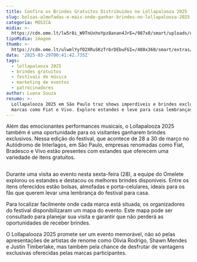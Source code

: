 ```yaml
---
title: Confira os Brindes Gratuitos Distribuídos no Lollapalooza 2025
slug: bolsas-almofadas-e-mais-onde-ganhar-brindes-no-lollapalooza-2025
categoria: MÚSICA
midia: >-
  https://cdn.ome.lt/lw5r8i_W9TnUxhoYpz8anan4JrE=/987x0/smart/uploads/conteudo/fotos/Snapins.ai_486825114_18491188360019767_1271290905078163676_n_1080.jpg
tipoMidia: imagem
thumb: >-
  https://cdn.ome.lt/ulwmlYyfO2XRuSKzTrbrDEbuFGI=/480x360/smart/extras/conteudos/Snapins.ai_486825114_18491188360019767_1271290905078163676_n_1080.jpg
data: '2025-03-29T00:41:42.735Z'
tags:
  - lollapalooza 2025
  - brindes gratuitos
  - festivais de música
  - marketing de eventos
  - patrocinadores
author: Luana Souza
resumo: >-
  Lollapalooza 2025 em São Paulo traz shows imperdíveis e brindes exclusivos de
  marcas como Fiat e Vivo. Explore estandes e leve para casa lembranças únicas!
---
```


Além das emocionantes performances musicais, o Lollapalooza 2025 também é uma oportunidade para os visitantes ganharem brindes exclusivos. Nessa edição do festival, que acontece de 28 a 30 de março no Autódromo de Interlagos, em São Paulo, empresas renomadas como Fiat, Bradesco e Vivo estão presentes com estandes que oferecem uma variedade de itens gratuitos.

![Imagem da notícia](data:image/png;base64,iVBORw0KGgoAAAANSUhEUgAAAAEAAAABCAQAAAC1HAwCAAAAC0lEQVR42mNkYAAAAAYAAjCB0C8AAAAASUVORK5CYII=)

Durante uma visita ao evento nesta sexta-feira (28), a equipe do Omelete explorou os estandes e destacou os melhores brindes disponíveis. Entre os itens oferecidos estão bolsas, almofadas e porta-celulares, ideais para os fãs que querem levar uma lembrança do festival para casa.

Para localizar facilmente onde cada marca está situada, os organizadores do festival disponibilizaram um mapa do evento. Este mapa pode ser consultado para planejar sua visita e garantir que não perderá as oportunidades de receber brindes.

O Lollapalooza 2025 promete ser um evento memorável, não só pelas apresentações de artistas de renome como Olivia Rodrigo, Shawn Mendes e Justin Timberlake, mas também pela chance de desfrutar de vantagens exclusivas oferecidas pelas marcas participantes.
